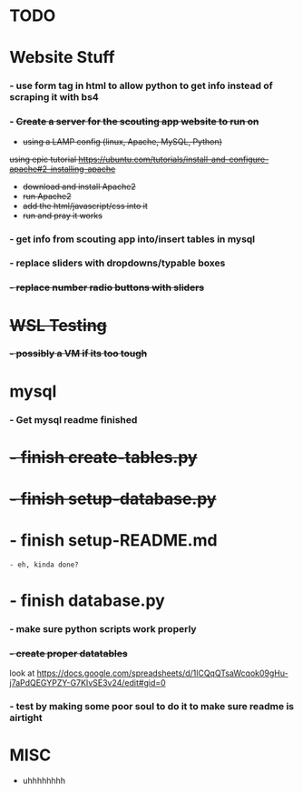 # TODO

# **Website Stuff**

### - use form tag in html to allow python to get info instead of scraping it with bs4
### - ~~Create a server for the scouting app website to run on~~
- ~~using a LAMP config (linux, Apache, MySQL, Python)~~

~~using epic tutorial https://ubuntu.com/tutorials/install-and-configure-apache#2-installing-apache~~


- ~~download and install Apache2~~
- ~~run Apache2~~
- ~~add the html/javascript/css into it~~
- ~~run and pray it works~~

### - get info from scouting app into/insert tables in mysql

### - replace sliders with dropdowns/typable boxes

### ~~- replace number radio buttons with sliders~~

# ~~**WSL Testing**~~
### ~~- possibly a VM if its too tough~~


# **mysql**

### - Get mysql readme finished
# ~~- finish create-tables.py~~
# ~~- finish setup-database.py~~
# - finish setup-README.md
    - eh, kinda done?
    
# - finish database.py

### - make sure python scripts work properly

### ~~- create proper datatables~~
look at 
https://docs.google.com/spreadsheets/d/1lCQqQTsaWcqok09gHu-j7aPdQEGYPZY-G7KIvSE3v24/edit#gid=0

### - test by making some poor soul to do it to make sure readme is airtight

# **MISC**

- uhhhhhhhh